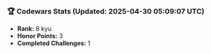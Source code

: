 ### 🏆 Codewars Stats (Updated: 2025-04-30 05:09:07 UTC)

- **Rank:** 8 kyu
- **Honor Points:** 3
- **Completed Challenges:** 1
